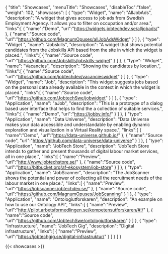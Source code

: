 {
    "title": "Showcases",
    "menuTitle": "Showcases",
    "disableToc":"false",
    "weight": 102,
    "showcases": [ 
        {
          "type": "Widget",
          "name": "AllJobAds",
          "description": "A widget that gives access to job ads from Swedish Employment Agency. It allows you to filter on occupation and/or area.",
          "links":[
            {
              "name":"Demo",
              "url":"https://widgets.jobtechdev.se/alljobads/"
            },
            {
              "name":"Source code",
              "url":"https://github.com/MagnumOpuses/allJobAdsWidget"
            }
            ]
        },
        {
          "type": "Widget ",
          "name": "Jobskills",
          "description": "A widget that shows potential candidates from the Jobskills API based from the site in which the widget is placed.",
          "links":[
            {
              "name":"Source code",
              "url":"https://github.com/Jobskills/jobskills-widget"
            }
            ]
        },
        {
          "type": "Widget",
          "name": "Vacancies",
          "description": "Showing the candidates by location.",
          "links":[
            {
              "name":"Source code",
              "url":"https://github.com/jobtechdev/vacancieswidget"
            }
            ]
        },
        {
          "type": "Widget",
          "name": "Job",
          "description": "This widget suggests jobs based on the personal data already available in the context in which the widget is placed.",
          "links":[
            {
              "name":"Source code",
              "url":"https://github.com/JobtechSwe/jobwidget"
            }
            ]
        },
        {
          "type": "Application",
          "name": "aJob",
          "description": "This is a prototype of a dialog based user interface that helps to find the a collection of suitable services.",
          "links":[
            {
              "name":"Demo",
              "url":"https://jobby.info/"
            }
            ]
        },
        {
          "type": "Application",
          "name": "Data Universe",
          "description": "Data Universe makes your data accessible and understandable by enabling dynamic exploration and visualization in a Virtual Reality space.",
          "links":[
            {
              "name":"Demo",
              "url":"https://data-universe.github.io/"
            },
            {
              "name":"Source code",
              "url":"https://github.com/data-universe/data-universe"
            }
            ]
        },
        {
          "type": "Application",
          "name": "JobTech Store",
          "description": "JobTech Store intends to gather and present thousands of digital labour market services, all in one place.",
          "links":[
            {
              "name":"Preview",
              "url":"http://www.jobtechstore.se/"
            },
            {
              "name":"Source code",
              "url":"https://bitbucket.org/af-ekosystem/job-store"
            }
            ]
        },
        {
          "type": "Application",
          "name": "JobScanner",
          "description": "The JobScanner shows the potential and power of collecting all the recruitment needs of the labour market in one place.",
          "links":[
            {
              "name":"Preview",
              "url":"https://jobscanner.jobtechdev.se/"
            },
            {
              "name":"Source code",
              "url":"https://github.com/MagnumOpuses/JobScanning"
            }
            ]
        },
        {
          "type": "Application",
          "name": "Ontologiutforskaren",
          "description": "An example on how to use our Ontology API",
          "links":[
            {
              "name":"Preview",
              "url":"http://pilot.arbetsformedlingen.se/kompetensutforskaren/#!/"
            },
            {
              "name":"Source code",
              "url":"https://github.com/JobtechSwe/ontologiutforskaren"
            }
            ]
        },
        {
          "type": "Infrastructure",
          "name": "JobTech Gig",
          "description": "Digital infrastructure",
          "links":[
            {
              "name":"Preview",
              "url":"https://jobtechgig.se/digital-infrastruktur/"
            }
            ]
        }
    ]
}

{{< showcases >}}